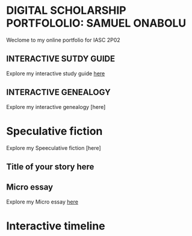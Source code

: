 # DIGITAL SCHOLARSHIP PORTFOLOLIO: SAMUEL ONABOLU 

Weclome to my online portfolio for IASC 2P02

## INTERACTIVE SUTDY GUIDE

Explore my interactive study guide [here](InteractiveStudyGuide.html)

## INTERACTIVE GENEALOGY

Explore my interactive genealogy [here]

# Speculative fiction
Explore my Speeculative fiction [here]

## Title of your story here

## Micro essay
Explore my Micro essay [here](MicroEssay.docx)


# Interactive timeline
